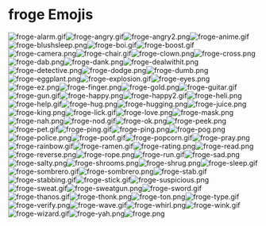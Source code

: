 # froge Emojis

![froge-alarm.gif](froge-alarm.gif)![froge-angry.gif](froge-angry.gif)![froge-angry2.png](froge-angry2.png)![froge-anime.gif](froge-anime.gif)![froge-blushsleep.png](froge-blushsleep.png)![froge-boi.gif](froge-boi.gif)![froge-boost.gif](froge-boost.gif)![froge-camera.png](froge-camera.png)![froge-chair.gif](froge-chair.gif)![froge-clown.png](froge-clown.png)![froge-cross.png](froge-cross.png)![froge-dab.png](froge-dab.png)![froge-dank.png](froge-dank.png)![froge-dealwithit.png](froge-dealwithit.png)![froge-detective.png](froge-detective.png)![froge-dodge.png](froge-dodge.png)![froge-dumb.png](froge-dumb.png)![froge-eggplant.png](froge-eggplant.png)![froge-explosion.gif](froge-explosion.gif)![froge-eyes.png](froge-eyes.png)![froge-ez.png](froge-ez.png)![froge-finger.png](froge-finger.png)![froge-gold.png](froge-gold.png)![froge-guitar.gif](froge-guitar.gif)![froge-gun.gif](froge-gun.gif)![froge-happy.png](froge-happy.png)![froge-happy2.gif](froge-happy2.gif)![froge-heli.png](froge-heli.png)![froge-help.gif](froge-help.gif)![froge-hug.png](froge-hug.png)![froge-hugging.png](froge-hugging.png)![froge-juice.png](froge-juice.png)![froge-king.png](froge-king.png)![froge-lick.gif](froge-lick.gif)![froge-love.png](froge-love.png)![froge-mask.png](froge-mask.png)![froge-nah.png](froge-nah.png)![froge-nod.gif](froge-nod.gif)![froge-ok.png](froge-ok.png)![froge-peek.png](froge-peek.png)![froge-pet.gif](froge-pet.gif)![froge-ping.gif](froge-ping.gif)![froge-ping.png](froge-ping.png)![froge-pog.png](froge-pog.png)![froge-police.png](froge-police.png)![froge-poof.gif](froge-poof.gif)![froge-popcorn.gif](froge-popcorn.gif)![froge-pray.png](froge-pray.png)![froge-rainbow.gif](froge-rainbow.gif)![froge-ramen.gif](froge-ramen.gif)![froge-rating.png](froge-rating.png)![froge-read.png](froge-read.png)![froge-reverse.png](froge-reverse.png)![froge-rope.png](froge-rope.png)![froge-run.gif](froge-run.gif)![froge-sad.png](froge-sad.png)![froge-salty.png](froge-salty.png)![froge-shrooms.png](froge-shrooms.png)![froge-shrug.png](froge-shrug.png)![froge-sleep.gif](froge-sleep.gif)![froge-sombrero.gif](froge-sombrero.gif)![froge-sombrero.png](froge-sombrero.png)![froge-stab.gif](froge-stab.gif)![froge-stabbing.gif](froge-stabbing.gif)![froge-stick.gif](froge-stick.gif)![froge-suspicious.png](froge-suspicious.png)![froge-sweat.gif](froge-sweat.gif)![froge-sweatgun.png](froge-sweatgun.png)![froge-sword.gif](froge-sword.gif)![froge-thanos.gif](froge-thanos.gif)![froge-thonk.png](froge-thonk.png)![froge-ton.png](froge-ton.png)![froge-type.gif](froge-type.gif)![froge-verify.png](froge-verify.png)![froge-wave.gif](froge-wave.gif)![froge-whirl.png](froge-whirl.png)![froge-wink.gif](froge-wink.gif)![froge-wizard.gif](froge-wizard.gif)![froge-yah.png](froge-yah.png)![froge.png](froge.png)